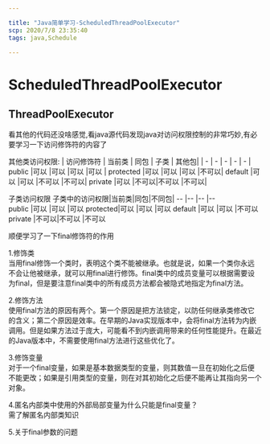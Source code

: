 ```yaml
---

title: "Java简单学习-ScheduledThreadPoolExecutor"
scp: 2020/7/8 23:35:40
tags: java,Schedule  

---
```


# ScheduledThreadPoolExecutor


## ThreadPoolExecutor

看其他的代码还没啥感觉,看java源代码发现java对访问权限控制的非常巧妙,有必要学习一下访问修饰符的内容了  

其他类访问权限:
| 访问修饰符 | 当前类 | 同包 | 子类 | 其他包|
| -          | -     | -    | -    | -    |
public      |可以    |可以  |可以   |可以  |
protected   |可以    |可以  |可以   |不可以|
default     |可以    |可以  |不可以 |不可以|
private     |可以    |不可以|不可以 |不可以|

子类访问权限
子类中的访问权限|当前类|同包|不同包|
--       |--    |--        |--      
public   |可以  |可以       |可以
protected|可以  |可以       |可以
default  |可以  |可以       |不可以
private  |不可以|不可以    |不可以



顺便学习了一下final修饰符的作用

1.修饰类  
当用final修饰一个类时，表明这个类不能被继承。也就是说，如果一个类你永远不会让他被继承，就可以用final进行修饰。final类中的成员变量可以根据需要设为final，但是要注意final类中的所有成员方法都会被隐式地指定为final方法。

2.修饰方法  
使用final方法的原因有两个。第一个原因是把方法锁定，以防任何继承类修改它的含义；第二个原因是效率。在早期的Java实现版本中，会将final方法转为内嵌调用。但是如果方法过于庞大，可能看不到内嵌调用带来的任何性能提升。在最近的Java版本中，不需要使用final方法进行这些优化了。

3.修饰变量  
对于一个final变量，如果是基本数据类型的变量，则其数值一旦在初始化之后便不能更改；如果是引用类型的变量，则在对其初始化之后便不能再让其指向另一个对象。


4.匿名内部类中使用的外部局部变量为什么只能是final变量？  
需了解匿名内部类知识

5.关于final参数的问题